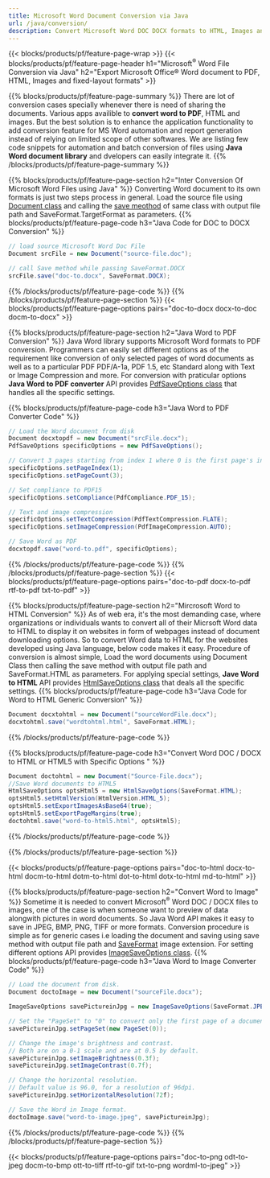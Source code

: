 ```yaml
---
title: Microsoft Word Document Conversion via Java 
url: /java/conversion/
description: Convert Microsoft Word DOC DOCX formats to HTML, Images and many other popular formats with just few lines of Java code.
---
```


{{< blocks/products/pf/feature-page-wrap >}}
{{< blocks/products/pf/feature-page-header h1="Microsoft<sup>&reg;</sup> Word File Conversion via Java" h2="Export Microsoft Office® Word document to PDF, HTML, Images and fixed-layout formats" >}}

{{% blocks/products/pf/feature-page-summary %}}
There are lot of conversion cases specially whenever there is need of sharing the documents. Various apps availible to **convert word to PDF**, HTML and images. But the best solution is to enhance the application functionality to add conversion feature for MS Word automation and report generation instead of relying on limited scope of other softwares. We are listing few code snippets for automation and batch conversion of files using **Java Word document library** and dvelopers can easily integrate it.
{{% /blocks/products/pf/feature-page-summary  %}}

{{% blocks/products/pf/feature-page-section  h2="Inter Conversion Of Microsoft Word Files using Java" %}}
Converting Word document to its own formats is just two steps process in general. Load the source file using [Document class](https://apireference.aspose.com/words/java/com.aspose.words/Document) and calling the [save meothod](https://apireference.aspose.com/words/java/com.aspose.words/Document#save(java.io.OutputStream,int)) of same class with output file path and SaveFormat.TargetFormat as parameters. 
{{% blocks/products/pf/feature-page-code h3="Java Code for DOC to DOCX Conversion" %}}

```cs
// load source Microsoft Word Doc File
Document srcFile = new Document("source-file.doc");

// call Save method while passing SaveFormat.DOCX
srcFile.save("doc-to.docx", SaveFormat.DOCX);   
```
{{% /blocks/products/pf/feature-page-code  %}}
{{% /blocks/products/pf/feature-page-section %}}
{{< blocks/products/pf/feature-page-options pairs="doc-to-docx docx-to-doc docm-to-docx" >}}


{{% blocks/products/pf/feature-page-section  h2="Java Word to PDF Conversion" %}}
Java Word library supports Microsoft Word formats to PDF conversion. Programmers can easily set different options as of the requirement like conversion of only selected pages of word documents as well as to a particular PDF PDF/A-1a, PDF 1.5, etc Standard along with Text or Image Compression and more. For conversion with praticular options **Java Word to PDF converter** API provides [PdfSaveOptions class](https://apireference.aspose.com/java/words/com.aspose.words/PdfSaveOptions) that handles all the specific settings.

{{% blocks/products/pf/feature-page-code h3="Java Word to PDF Converter Code" %}}

```cs
// Load the Word document from disk
Document docxtopdf = new Document("srcFile.docx");
PdfSaveOptions specificOptions = new PdfSaveOptions();

// Convert 3 pages starting from index 1 where 0 is the first page's index 
specificOptions.setPageIndex(1);
specificOptions.setPageCount(3);

// Set compliance to PDF15
specificOptions.setCompliance(PdfCompliance.PDF_15);

// Text and image compression
specificOptions.setTextCompression(PdfTextCompression.FLATE);
specificOptions.setImageCompression(PdfImageCompression.AUTO);

// Save Word as PDF
docxtopdf.save("word-to.pdf", specificOptions);

```
{{% /blocks/products/pf/feature-page-code  %}}
{{% /blocks/products/pf/feature-page-section %}}
{{< blocks/products/pf/feature-page-options pairs="doc-to-pdf docx-to-pdf rtf-to-pdf txt-to-pdf" >}}


{{% blocks/products/pf/feature-page-section  h2="Mircrosoft Word to HTML Conversion" %}}
As of web era, it's the most demanding case, where organizations or individuals wants to convert all of their Micrsoft Word data to HTML to display it on websites in form of webpages instead of document downloading options. So to convert Word data to HTML for the websites developed using Java language, below code makes it easy. Procedure of conversion is almost simple, Load the word documents using Document Class then calling the save method with output file path and SaveFormat.HTML as parameters. For applying special settings, **Jave Word to HTML** API provides [HtmlSaveOptions class](https://apireference.aspose.com/words/java/com.aspose.words/htmlsaveoptions) that deals all the specific settings.
{{% blocks/products/pf/feature-page-code h3="Java Code for Word to HTML Generic Conversion" %}}

```cs
Document docxtohtml = new Document("sourceWordFile.docx");
docxtohtml.save("wordtohtml.html", SaveFormat.HTML);
```
{{% /blocks/products/pf/feature-page-code %}}

{{% blocks/products/pf/feature-page-code h3="Convert Word DOC / DOCX to HTML or HTML5 with Specific Options " %}}

```cs
Document doctohtml = new Document("Source-File.docx");
//Save Word documents to HTML5
HtmlSaveOptions optsHtml5 = new HtmlSaveOptions(SaveFormat.HTML);
optsHtml5.setHtmlVersion(HtmlVersion.HTML_5);
optsHtml5.setExportImagesAsBase64(true);
optsHtml5.setExportPageMargins(true);        
doctohtml.save("word-to-html5.html", optsHtml5);

```
{{% /blocks/products/pf/feature-page-code %}}

{{% /blocks/products/pf/feature-page-section %}}

{{< blocks/products/pf/feature-page-options pairs="doc-to-html docx-to-html docm-to-html dotm-to-html dot-to-html dotx-to-html md-to-html" >}}

{{% blocks/products/pf/feature-page-section  h2="Convert Word to Image" %}}
Sometime it is needed to convert Microsoft<sup>&reg;</sup> Word DOC / DOCX files to images, one of the case is when someone want to preview of data alongwith pictures in word documents. So Java Word API makes it easy to save in JPEG, BMP, PNG, TIFF or more formats. Conversion procedure is simple as for generic cases i.e loading the document and saving using save method with output file path and [SaveFormat](https://apireference.aspose.com/words/java/com.aspose.words/saveformat) image extension. For setting different options API provides [ImageSaveOptions class](https://apireference.aspose.com/words/java/com.aspose.words/imagesaveoptions). 
{{% blocks/products/pf/feature-page-code h3="Java Word to Image Converter Code" %}}
```cs
// Load the document from disk.
Document doctoImage = new Document("sourceFile.docx");

ImageSaveOptions savePictureinJpg = new ImageSaveOptions(SaveFormat.JPEG);

// Set the "PageSet" to "0" to convert only the first page of a document.
savePictureinJpg.setPageSet(new PageSet(0));

// Change the image's brightness and contrast.
// Both are on a 0-1 scale and are at 0.5 by default.
savePictureinJpg.setImageBrightness(0.3f);
savePictureinJpg.setImageContrast(0.7f);

// Change the horizontal resolution.
// Default value is 96.0, for a resolution of 96dpi.
savePictureinJpg.setHorizontalResolution(72f);

// Save the Word in Image format.
doctoImage.save("word-to-image.jpeg", savePictureinJpg);

```
{{% /blocks/products/pf/feature-page-code %}}
{{% /blocks/products/pf/feature-page-section %}}

{{< blocks/products/pf/feature-page-options pairs="doc-to-png odt-to-jpeg docm-to-bmp ott-to-tiff rtf-to-gif txt-to-png wordml-to-jpeg" >}}